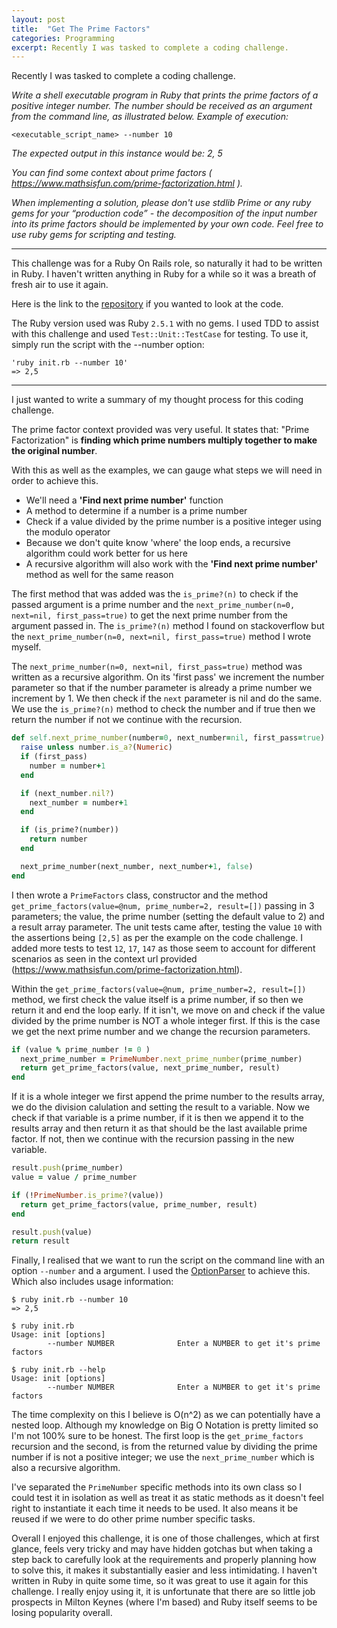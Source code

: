```yaml
---
layout: post
title:  "Get The Prime Factors"
categories: Programming
excerpt: Recently I was tasked to complete a coding challenge.
---
```


Recently I was tasked to complete a coding challenge.

_Write a shell executable program in Ruby that prints the prime factors of a positive integer number.
The number should be received as an argument from the command line, as illustrated below.
Example of execution:_

```
<executable_script_name> --number 10
```
_The expected output in this instance would be:
2, 5_

_You can find some context about prime factors ( https://www.mathsisfun.com/prime-factorization.html )._

_When implementing a solution, please don't use stdlib Prime or any ruby gems for your “production
code” - the decomposition of the input number into its prime factors should be implemented by
your own code. Feel free to use ruby gems for scripting and testing._

---

This challenge was for a Ruby On Rails role, so naturally it had to be written in Ruby. I haven't written anything in Ruby for a while so it was a breath of fresh air to use it again.

Here is the link to the [repository](https://github.com/jameslieu/project_euler/tree/master/prime_factors/ruby) if you wanted to look at the code.

The Ruby version used was Ruby `2.5.1` with no gems. I used TDD to assist with this challenge and used `Test::Unit::TestCase` for testing.
To use it, simply run the script with the --number option:

```
'ruby init.rb --number 10'
=> 2,5
```

---

I just wanted to write a summary of my thought process for this coding challenge.

The prime factor context provided was very useful. It states that: "Prime Factorization" is **finding which prime numbers multiply together to make the original number**.

With this as well as the examples, we can gauge what steps we will need in order to achieve this.
- We'll need a **'Find next prime number'** function
- A method to determine if a number is a prime number
- Check if a value divided by the prime number is a positive integer using the modulo operator
- Because we don't quite know 'where' the loop ends, a recursive algorithm could work better for us here
- A recursive algorithm will also work with the **'Find next prime number'** method as well for the same reason

The first method that was added was the `is_prime?(n)` to check if the passed argument is a prime number and the `next_prime_number(n=0, next=nil, first_pass=true)` to get the next prime number from the argument passed in. The `is_prime?(n)` method I found on stackoverflow but the `next_prime_number(n=0, next=nil, first_pass=true)` method I wrote myself.

The `next_prime_number(n=0, next=nil, first_pass=true)` method was written as a recursive algorithm. On its 'first pass' we increment the number parameter so that if the number parameter is already a prime number we increment by 1. We then check if the `next` parameter is nil and do the same. We use the `is_prime?(n)` method to check the number and if true then we return the number if not we continue with the recursion.

```ruby
def self.next_prime_number(number=0, next_number=nil, first_pass=true)
  raise unless number.is_a?(Numeric)
  if (first_pass)
    number = number+1
  end

  if (next_number.nil?)
    next_number = number+1
  end

  if (is_prime?(number))
    return number
  end

  next_prime_number(next_number, next_number+1, false)
end
```

I then wrote a `PrimeFactors` class, constructor and the method `get_prime_factors(value=@num, prime_number=2, result=[])` passing in 3 parameters; the value, the prime number (setting the default value to 2) and a result array parameter. The unit tests came after, testing the value `10` with the assertions being `[2,5]` as per the example on the code challenge. I added more tests to test `12`, `17`, `147` as those seem to account for different scenarios as seen in the context url provided (https://www.mathsisfun.com/prime-factorization.html).

Within the `get_prime_factors(value=@num, prime_number=2, result=[])` method, we first check the value itself is a prime number, if so then we return it and end the loop early. If it isn't, we move on and check if the value divided by the prime number is NOT a whole integer first. If this is the case we get the next prime number and we change the recursion parameters.

```ruby
if (value % prime_number != 0 )
  next_prime_number = PrimeNumber.next_prime_number(prime_number)
  return get_prime_factors(value, next_prime_number, result)
end
```

If it is a whole integer we first append the prime number to the results array, we do the division calulation and setting the result to a variable. Now we check if that variable is a prime number, if it is then we append it to the results array and then return it as that should be the last available prime factor. If not, then we continue with the recursion passing in the new variable.

```ruby
result.push(prime_number)
value = value / prime_number

if (!PrimeNumber.is_prime?(value))
  return get_prime_factors(value, prime_number, result)
end

result.push(value)
return result
```

Finally, I realised that we want to run the script on the command line with an option `--number` and a argument. I used the [OptionParser](http://ruby-doc.org/stdlib-2.6.1/libdoc/optparse/rdoc/OptionParser.html) to achieve this. Which also includes usage information:

```
$ ruby init.rb --number 10
=> 2,5
```
```
$ ruby init.rb
Usage: init [options]
        --number NUMBER              Enter a NUMBER to get it's prime factors
```
```
$ ruby init.rb --help
Usage: init [options]
        --number NUMBER              Enter a NUMBER to get it's prime factors
```

The time complexity on this I believe is O(n^2) as we can potentially have a nested loop. Although my knowledge on Big O Notation is pretty limited so I'm not 100% sure to be honest. The first loop is the `get_prime_factors` recursion and the second, is from the returned value by dividing the prime number if is not a positive integer; we use the `next_prime_number`  which is also a recursive algorithm.

I've separated the `PrimeNumber` specific methods into its own class so I could test it in isolation as well as treat it as static methods as it doesn't feel right to instantiate it each time it needs to be used. It also means it be reused if we were to do other prime number specific tasks.

Overall I enjoyed this challenge, it is one of those challenges, which at first glance, feels very tricky and may have hidden gotchas but when taking a step back to carefully look at the requirements and properly planning how to solve this, it makes it substantially easier and less intimidating. I haven't written in Ruby in quite some time, so it was great to use it again for this challenge. I really enjoy using it, it is unfortunate that there are so little job prospects in Milton Keynes (where I'm based) and Ruby itself seems to be losing popularity overall.